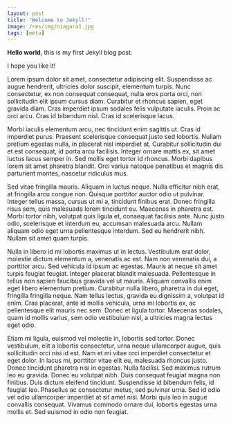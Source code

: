 ```yaml
---
layout: post
title: "Welcome to Jekyll!"
image: /res/img/niagara1.jpg
tags: [meta]
---
```


**Hello world**, this is my first Jekyll blog post.

I hope you like it!

Lorem ipsum dolor sit amet, consectetur adipiscing elit. Suspendisse ac augue hendrerit, ultricies dolor suscipit, elementum turpis. Nunc consectetur, ex non consequat consequat, nulla eros porta orci, non sollicitudin elit ipsum cursus diam. Curabitur et rhoncus sapien, eget gravida diam. Cras imperdiet ipsum sodales felis vulputate iaculis. Proin ac orci arcu. Cras id bibendum nisl. Cras id scelerisque lacus.

Morbi iaculis elementum arcu, nec tincidunt enim sagittis ut. Cras id imperdiet purus. Praesent scelerisque consequat justo sed lobortis. Nullam pretium egestas nulla, in placerat nisl imperdiet at. Curabitur sollicitudin dui et est consequat, id porta arcu facilisis. Integer ornare mattis ex, sit amet luctus lacus semper in. Sed mollis eget tortor id rhoncus. Morbi dapibus lorem sit amet pharetra blandit. Orci varius natoque penatibus et magnis dis parturient montes, nascetur ridiculus mus.

Sed vitae fringilla mauris. Aliquam in luctus neque. Nulla efficitur nibh erat, at fringilla arcu congue non. Quisque porttitor auctor odio ut pulvinar. Integer tellus massa, cursus ut mi a, tincidunt finibus erat. Donec fringilla risus sem, quis malesuada lorem tincidunt eu. Maecenas in pharetra est. Morbi tortor nibh, volutpat quis ligula et, consequat facilisis ante. Nunc justo odio, scelerisque et interdum eu, accumsan malesuada arcu. Nullam aliquam odio eget urna pellentesque interdum. Sed eu hendrerit nibh. Nullam sit amet quam turpis.

Nulla in libero id mi lobortis maximus ut in lectus. Vestibulum erat dolor, molestie dictum elementum a, venenatis ac est. Nam non venenatis dui, a porttitor arcu. Sed vehicula id ipsum ac egestas. Mauris at neque sit amet turpis feugiat feugiat. Integer placerat blandit malesuada. Pellentesque in tellus non sapien faucibus gravida vel ut mauris. Aliquam convallis enim eget libero elementum pretium. Curabitur nulla libero, pharetra in dui eget, fringilla fringilla neque. Nam tellus lectus, gravida eu dignissim a, volutpat id enim. Cras placerat, ante id mollis vehicula, urna mi lobortis ex, ac pellentesque elit mauris nec sem. Donec et ligula tortor. Maecenas sodales, quam id mollis varius, sem odio vestibulum nisl, a ultricies magna lectus eget odio.

Etiam mi ligula, euismod vel molestie in, lobortis sed tortor. Donec vestibulum, elit a lobortis consectetur, urna neque ullamcorper augue, quis sollicitudin orci nisi id est. Nam et mi vitae orci imperdiet consectetur et eget dolor. In lacus mi, porttitor vitae elit eu, malesuada rhoncus justo. Donec tincidunt pharetra nisi in egestas. Nulla facilisi. Sed maximus rutrum leo eu gravida. Donec eu volutpat nibh. Duis consequat feugiat magna non finibus. Duis dictum eleifend tincidunt. Suspendisse id bibendum felis, id feugiat leo. Phasellus ac consectetur metus, sed pulvinar urna. Sed id odio vel odio ullamcorper imperdiet at sit amet nisi. Morbi quis leo in augue convallis consequat. Vivamus commodo ornare dui, lobortis egestas urna mollis et. Sed euismod in odio non feugiat.